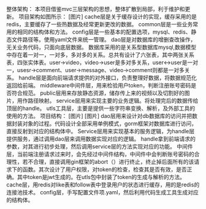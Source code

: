 整体架构：
本项目借鉴mvc三层架构的思想，整体扩散到局部，利于维护和更新。
项目架构如图所示：
[图片]
cache层是关于缓存设计的实现，缓存采用的是redis，主要缓存了一些热数据及经常更新更改的数据。
common层是一些业务常用的相同的结构体和方法。
config层是一些基本的配置选项，mysql、redis、静态文件路径等。使用yaml文件来统一管理。
dao层是对数据库的增删查改操作，无关业务代码，只面向底层数据。
数据库采用的是关系型数据库mysql,数据模型中存在着一对一，一对多，多对多的关系。总共有设计了六张表，其中两张关系表，四张实体表。user->video，video->user是多对多关系，user<->user是一对一，usesr->comment、user->message、video->comment则都是一对多关系。
handle层是面向前端请求提供的对外接口，负责整理好数据，将数据规范化返回给前端。
middleware中间件层，用来检验用户token，判断注册账号密码是否符合规范。
public层用来存放静态资源，储存传上来的视频以及切割好的图片，用作路径映射。
service层用来实现主要的业务逻辑。将处理完后的数据传给顶层的handle。
utls工具层，主要是提供一些字符串变换、解析，及外部工具的使用的方法。
项目结构：
[图片]
[图片]
dao层用来设计对db数据库的访问并把数据封装对象的过程。代码设计全部采用单例模式，gorm框架对数据库进行访问，直接反射到对应的结构体中。
Service层用来实现基本的服务逻辑，为handle层提供服务，通过调用dao层来调用数据实现对应的逻辑。
handle拿到前端请求的参数，对其进行初步处理，然后调用service层的方法实现对应的功能。
中间件层，当前端注册请求过来时，会先经过中间件结构，中间件中会判断账号密码的合理性，若不合理，直接调用gin框架的abort（）进行终止，终止掉后面所有的该请求下的函数。其次设计了用户权限，对token的检查，检查其是否有效，是否正确。其中token是jwt生成的。在utls包中封装了token的生成与解析的方法。
cache层，用redis对like表和follow表中登录用户的状态进行缓存，用的是redis的连接池技术。
config层，手写配置文件项.yaml，然后利用代码生成工具生成对应的结构体。